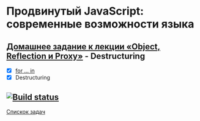 # Продвинутый JavaScript: современные возможности языка
## [Домашнее задание к лекции «Object, Reflection и Proxy»](https://github.com/TomSG03/ajs-homeworks/tree/master/advanced) - Destructuring
- [x] [for ... in](https://github.com/TomSG03/Object-Reflection-Proxy)
- [x] Destructuring

[![Build status](https://ci.appveyor.com/api/projects/status/1mdm3w0tavlx7tp5?svg=true)](https://ci.appveyor.com/project/TomSG03/destructuring)
---
[Спискок задач](https://github.com/TomSG03/ajs-homeworks-list)
